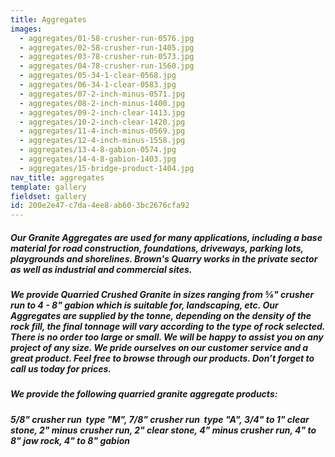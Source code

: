 ```yaml
---
title: Aggregates
images:
  - aggregates/01-58-crusher-run-0576.jpg
  - aggregates/02-58-crusher-run-1405.jpg
  - aggregates/03-78-crusher-run-0573.jpg
  - aggregates/04-78-crusher-run-1560.jpg
  - aggregates/05-34-1-clear-0568.jpg
  - aggregates/06-34-1-clear-0583.jpg
  - aggregates/07-2-inch-minus-0571.jpg
  - aggregates/08-2-inch-minus-1400.jpg
  - aggregates/09-2-inch-clear-1413.jpg
  - aggregates/10-2-inch-clear-1420.jpg
  - aggregates/11-4-inch-minus-0569.jpg
  - aggregates/12-4-inch-minus-1558.jpg
  - aggregates/13-4-8-gabion-0574.jpg
  - aggregates/14-4-8-gabion-1403.jpg
  - aggregates/15-bridge-product-1404.jpg
nav_title: aggregates
template: gallery
fieldset: gallery
id: 200e2e47-c7da-4ee8-ab60-3bc2676cfa92
---
```

<h5>Our Granite Aggregates are used for many applications, including a base material for road construction, foundations, driveways, parking lots, playgrounds and shorelines. Brown's Quarry works in the private sector as well as industrial and commercial sites.</h5>
<h5>We provide Quarried Crushed Granite in sizes ranging from &#8541;" crusher run to 4 - 8" gabion which is suitable for, landscaping, etc. Our Aggregates are supplied by the tonne, depending on the density of the rock fill, the final tonnage will vary according to the type of rock selected. There is no order too large or small.  We will be happy to assist you on any project of any size.  We pride ourselves on our customer service and a great product.  Feel free to browse through our products.  Don’t forget to call us today for prices.</h5><h5> We provide the following quarried granite aggregate products:</h5><h5>5/8" crusher run ­ type "M", 7/8" crusher run ­ type "A", 3/4" to 1" clear stone, 2" minus crusher run, 2" clear stone, 4" minus crusher run, 4" to 8" jaw rock, 4" to 8" gabion</h5>
